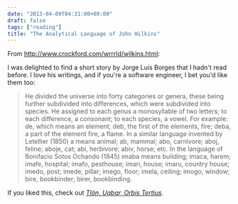 ```yaml
---
date: "2013-04-09T04:31:00+00:00"
draft: false
tags: ["reading"]
title: "The Analytical Language of John Wilkins"
---
```

From http://www.crockford.com/wrrrld/wilkins.html:

I was delighted to find a short story by Jorge Luis Borges that I hadn't read before. I love his writings, and if you're a software engineer, I bet you'd like them too:

>He divided the universe into forty categories or genera, these being further subdivided into differences, which were subdivided into species. He assigned to each genus a monosyllable of two letters; to each difference, a consonant; to each species, a vowel. For example: de, which means an element; deb, the first of the elements, fire; deba, a part of the element fire, a flame. In a similar language invented by Letellier (1850) a means animal; ab, mammal; abo, carnivore; aboj, feline; aboje, cat; abi, herbivore; abiv, horse; etc. In the language of Bonifacio Sotos Ochando (1845) imaba means building; imaca, harem; imafe, hospital; imafo, pesthouse; imari, house; imaru, country house; imedo, post; imede, pillar; imego, floor; imela, ceiling; imogo, window; bire, bookbinder; birer, bookbinding.

If you liked this, check out [*Tlön, Uqbar, Orbis Tertius*](http://en.wikipedia.org/wiki/Tlön,_Uqbar,_Orbis_Tertius).
